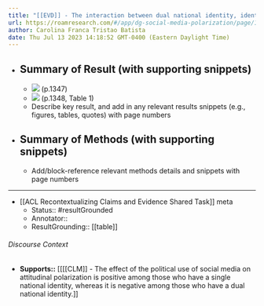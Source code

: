 ```yaml
---
title: "[[EVD]] - The interaction between dual national identity, identifying as both Hong Kongese and Chinese, and political use of social media was negatively associated with attitudinal polarization on position issues. - [[@kobayashiDepolarizationSocialMedia2020]]"
url: https://roamresearch.com/#/app/dg-social-media-polarization/page/1OX4Ja3Bs
author: Carolina Franca Tristao Batista
date: Thu Jul 13 2023 14:18:52 GMT-0400 (Eastern Daylight Time)
---
```


- ## Summary of Result (with supporting snippets)
    - ![](https://firebasestorage.googleapis.com/v0/b/firescript-577a2.appspot.com/o/imgs%2Fapp%2Fdg-social-media-polarization%2FLnjXmnO1h7.38.43%20AM.png?alt=media&token=238bb45a-9e76-4dec-92ec-c7da52936333) (p.1347)
    - ![](https://firebasestorage.googleapis.com/v0/b/firescript-577a2.appspot.com/o/imgs%2Fapp%2Fdg-social-media-polarization%2Fr98jaNdBJv.16.05%20PM.png?alt=media&token=47dfb1df-1103-422c-94cb-e32ece9c3405) (p.1348, Table 1)
    - Describe key result, and add in any relevant results snippets (e.g., figures, tables, quotes) with page numbers
- ## Summary of Methods (with supporting snippets)
    - Add/block-reference relevant methods details and snippets with page numbers
- ---
- [[ACL Recontextualizing Claims and Evidence Shared Task]] meta
    - Status:: #resultGrounded
    - Annotator::
    - ResultGrounding:: [[table]]

###### Discourse Context

- **Supports::** [[[[CLM]] - The effect of the political use of social media on attitudinal polarization is positive among those who have a single national identity, whereas it is negative among those who have a dual national identity.]]
